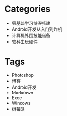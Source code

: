 # Categories

* 零基础学习博客搭建
* Android开发从入门到炸机
* 计算机外围技能储备
* 软科生玩硬件

# Tags

* Photoshop
* 博客
* Android开发
* Markdown
* Excel
* Windows
* 树莓派